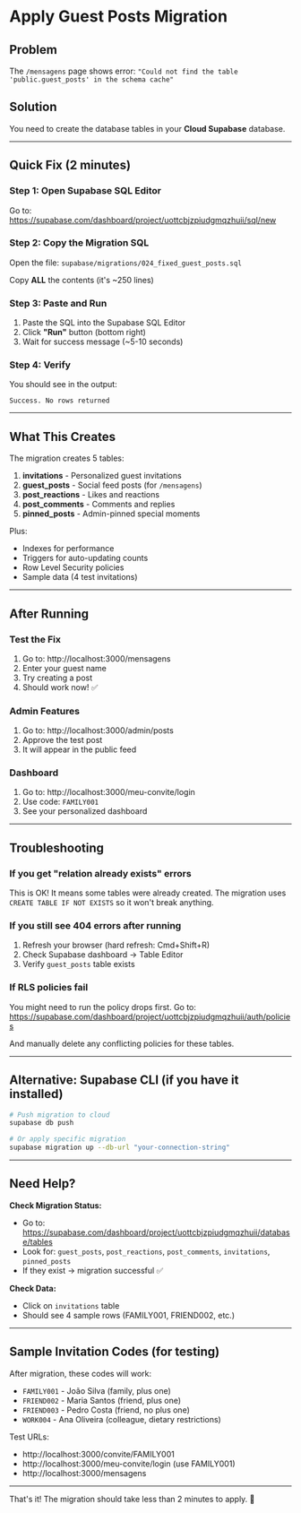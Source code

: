 # Apply Guest Posts Migration

## Problem
The `/mensagens` page shows error: `"Could not find the table 'public.guest_posts' in the schema cache"`

## Solution
You need to create the database tables in your **Cloud Supabase** database.

---

## Quick Fix (2 minutes)

### Step 1: Open Supabase SQL Editor
Go to: https://supabase.com/dashboard/project/uottcbjzpiudgmqzhuii/sql/new

### Step 2: Copy the Migration SQL
Open the file: `supabase/migrations/024_fixed_guest_posts.sql`

Copy **ALL** the contents (it's ~250 lines)

### Step 3: Paste and Run
1. Paste the SQL into the Supabase SQL Editor
2. Click **"Run"** button (bottom right)
3. Wait for success message (~5-10 seconds)

### Step 4: Verify
You should see in the output:
```
Success. No rows returned
```

---

## What This Creates

The migration creates 5 tables:
1. **invitations** - Personalized guest invitations
2. **guest_posts** - Social feed posts (for `/mensagens`)
3. **post_reactions** - Likes and reactions
4. **post_comments** - Comments and replies
5. **pinned_posts** - Admin-pinned special moments

Plus:
- Indexes for performance
- Triggers for auto-updating counts
- Row Level Security policies
- Sample data (4 test invitations)

---

## After Running

### Test the Fix
1. Go to: http://localhost:3000/mensagens
2. Enter your guest name
3. Try creating a post
4. Should work now! ✅

### Admin Features
1. Go to: http://localhost:3000/admin/posts
2. Approve the test post
3. It will appear in the public feed

### Dashboard
1. Go to: http://localhost:3000/meu-convite/login
2. Use code: `FAMILY001`
3. See your personalized dashboard

---

## Troubleshooting

### If you get "relation already exists" errors
This is OK! It means some tables were already created. The migration uses `CREATE TABLE IF NOT EXISTS` so it won't break anything.

### If you still see 404 errors after running
1. Refresh your browser (hard refresh: Cmd+Shift+R)
2. Check Supabase dashboard → Table Editor
3. Verify `guest_posts` table exists

### If RLS policies fail
You might need to run the policy drops first. Go to:
https://supabase.com/dashboard/project/uottcbjzpiudgmqzhuii/auth/policies

And manually delete any conflicting policies for these tables.

---

## Alternative: Supabase CLI (if you have it installed)

```bash
# Push migration to cloud
supabase db push

# Or apply specific migration
supabase migration up --db-url "your-connection-string"
```

---

## Need Help?

**Check Migration Status:**
- Go to: https://supabase.com/dashboard/project/uottcbjzpiudgmqzhuii/database/tables
- Look for: `guest_posts`, `post_reactions`, `post_comments`, `invitations`, `pinned_posts`
- If they exist → migration successful ✅

**Check Data:**
- Click on `invitations` table
- Should see 4 sample rows (FAMILY001, FRIEND002, etc.)

---

## Sample Invitation Codes (for testing)

After migration, these codes will work:
- `FAMILY001` - João Silva (family, plus one)
- `FRIEND002` - Maria Santos (friend, plus one)
- `FRIEND003` - Pedro Costa (friend, no plus one)
- `WORK004` - Ana Oliveira (colleague, dietary restrictions)

Test URLs:
- http://localhost:3000/convite/FAMILY001
- http://localhost:3000/meu-convite/login (use FAMILY001)
- http://localhost:3000/mensagens

---

That's it! The migration should take less than 2 minutes to apply. 🚀

